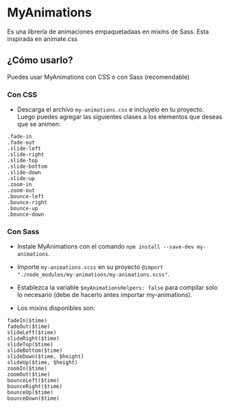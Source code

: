 # MyAnimations

Es una librería de animaciones empaquetadaas en mixins de Sass. Esta inspirada en animate.css

## ¿Cómo usarlo?

Puedes usar MyAnimations con CSS o con Sass (recomendable)

### Con CSS

- Descarga el archivo `my-animations.css` e incluyelo en tu proyecto. Luego puedes agregar las siguientes clases a los elementos que deseas que se animen:

```language-css
.fade-in
.fade-out
.slide-left
.slide-right
.slide-top
.slide-bottom
.slide-down
.slide-up
.zoom-in
.zoom-out
.bounce-left
.bounce-right
.bounce-up
.bounce-down
```

### Con Sass

- Instale MyAnimations con el comando `npm install --save-dev my-animations`.
- Importe `my-animations.scss` en su proyecto `@import "./node_modules/my-animations/my-animations.scss"`.
- Establezca la variable `$myAnimationsHelpers: false` para compilar solo lo necesario (debe de hacerlo antes importar my-animations).

- Los mixins disponibles son:

```language-scss
fadeIn($time)
fadeOut($time)
slideLeft($time)
slideRight($time)
slideTop($time)
slideBottom($time)
slideDown($time, $height)
slideUp($time, $height)
zoomIn($time)
zoomOut($time)
bounceLeft($time)
bounceRight($time)
bounceUp($time)
bounceDown($time)
```
